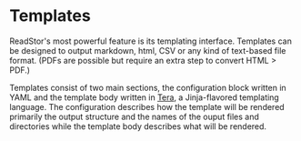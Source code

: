 # Templates

ReadStor's most powerful feature is its templating interface. Templates can be
designed to output markdown, html, CSV or any kind of text-based file format.
(PDFs are possible but require an extra step to convert HTML > PDF.)

Templates consist of two main sections, the configuration block written in YAML
and the template body written in [Tera](https://tera.netlify.app/), a
Jinja-flavored templating language. The configuration describes how the template
will be rendered primarily the output structure and the names of the ouput files
and directories while the template body describes what will be rendered.
